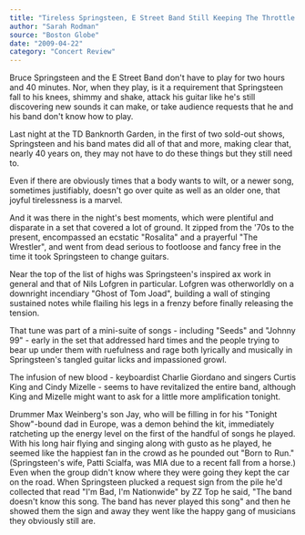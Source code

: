 ```yaml
---
title: "Tireless Springsteen, E Street Band Still Keeping The Throttle Wide Open"
author: "Sarah Rodman"
source: "Boston Globe"
date: "2009-04-22"
category: "Concert Review"
---
```


Bruce Springsteen and the E Street Band don't have to play for two hours and 40 minutes. Nor, when they play, is it a requirement that Springsteen fall to his knees, shimmy and shake, attack his guitar like he's still discovering new sounds it can make, or take audience requests that he and his band don't know how to play.

Last night at the TD Banknorth Garden, in the first of two sold-out shows, Springsteen and his band mates did all of that and more, making clear that, nearly 40 years on, they may not have to do these things but they still need to.

Even if there are obviously times that a body wants to wilt, or a newer song, sometimes justifiably, doesn't go over quite as well as an older one, that joyful tirelessness is a marvel.

And it was there in the night's best moments, which were plentiful and disparate in a set that covered a lot of ground. It zipped from the '70s to the present, encompassed an ecstatic "Rosalita" and a prayerful "The Wrestler", and went from dead serious to footloose and fancy free in the time it took Springsteen to change guitars.

Near the top of the list of highs was Springsteen's inspired ax work in general and that of Nils Lofgren in particular. Lofgren was otherworldly on a downright incendiary "Ghost of Tom Joad", building a wall of stinging sustained notes while flailing his legs in a frenzy before finally releasing the tension.

That tune was part of a mini-suite of songs - including "Seeds" and "Johnny 99" - early in the set that addressed hard times and the people trying to bear up under them with ruefulness and rage both lyrically and musically in Springsteen's tangled guitar licks and impassioned growl.

The infusion of new blood - keyboardist Charlie Giordano and singers Curtis King and Cindy Mizelle - seems to have revitalized the entire band, although King and Mizelle might want to ask for a little more amplification tonight.

Drummer Max Weinberg's son Jay, who will be filling in for his "Tonight Show"-bound dad in Europe, was a demon behind the kit, immediately ratcheting up the energy level on the first of the handful of songs he played. With his long hair flying and singing along with gusto as he played, he seemed like the happiest fan in the crowd as he pounded out "Born to Run." (Springsteen's wife, Patti Scialfa, was MIA due to a recent fall from a horse.) Even when the group didn't know where they were going they kept the car on the road. When Springsteen plucked a request sign from the pile he'd collected that read "I'm Bad, I'm Nationwide" by ZZ Top he said, "The band doesn't know this song. The band has never played this song" and then he showed them the sign and away they went like the happy gang of musicians they obviously still are.
